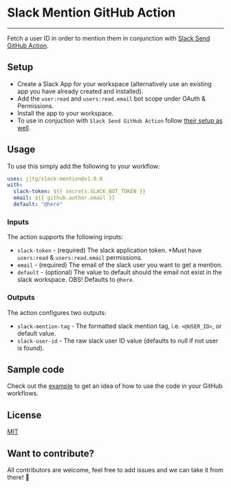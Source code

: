 # Slack Mention GitHub Action
___
Fetch a user ID in order to mention them in conjunction with [Slack Send GitHub Action](https://github.com/slackapi/slack-github-action).

## Setup
- Create a Slack App for your workspace (alternatively use an existing app you have already created and installed).
- Add the `user:read` and `users:read.email` bot scope under OAuth & Permissions.
- Install the app to your workspace.
- To use in conjuction with `Slack Send GitHub Action` follow [their setup as well](https://github.com/slackapi/slack-github-action?tab=readme-ov-file#setup).

## Usage
To use this simply add the following to your workflow:

```yaml
uses: jjtg/slack-mention@v1.0.0
with:
  slack-token: ${{ secrets.SLACK_BOT_TOKEN }}
  email: ${{ github.author.email }}
  default: "@here"
```

### Inputs
The action supports the following inputs:
- `slack-token` - (required) The slack application token. *Must have `users:read` & `users:read.email` permissions.
- `email` - (required) The email of the slack user you want to get a mention.
- `default` - (optional) The value to default should the email not exist in the slack workspace. OBS! Defaults to `@here`.

### Outputs
The action configures two outputs: 
- `slack-mention-tag` - The formatted slack mention tag, i.e. `<@USER_ID>`, or default value.
- `slack-user-id` - The raw slack user ID value (defaults to null if not user is found).

## Sample code
Check out the [example](https://github.com/jjtg/slack-mention/blob/main/.github/workflows/example.yaml) to get an idea of how to use the code in your GitHub workflows.

## License
[MIT](https://opensource.org/license/mit)

## Want to contribute?
All contributors are welcome, feel free to add issues and we can take it from there! 🚀
